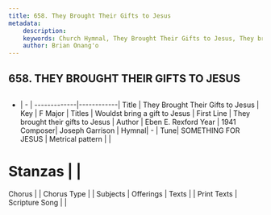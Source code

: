 ```yaml
---
title: 658. They Brought Their Gifts to Jesus
metadata:
    description: 
    keywords: Church Hymnal, They Brought Their Gifts to Jesus, They brought their gifts to Jesus, Wouldst bring a gift to Jesus
    author: Brian Onang'o
---
```



## 658. THEY BROUGHT THEIR GIFTS TO JESUS

```txt

```

- |   -  |
-------------|------------|
Title | They Brought Their Gifts to Jesus |
Key | F Major |
Titles | Wouldst bring a gift to Jesus |
First Line | They brought their gifts to Jesus |
Author | Eben E. Rexford
Year | 1941
Composer| Joseph Garrison |
Hymnal|  - |
Tune| SOMETHING FOR JESUS |
Metrical pattern | |
# Stanzas |  |
Chorus |  |
Chorus Type |  |
Subjects | Offerings |
Texts |  |
Print Texts | 
Scripture Song |  |
  
